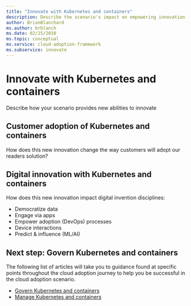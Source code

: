 ```yaml
---
title: "Innovate with Kubernetes and containers"
description: Describe the scenario's impact on empowering innovation
author: BrianBlanchard
ms.author: brblanch
ms.date: 02/15/2010
ms.topic: conceptual
ms.service: cloud-adoption-framework
ms.subservice: innovate
---
```


# Innovate with Kubernetes and containers

Describe how your scenario provides new abilities to innovate

## Customer adoption of Kubernetes and containers

How does this new innovation change the way customers will adopt our readers solution?

## Digital innovation with Kubernetes and containers

How does this new innovation impact digital invention disciplines: 

- Democratize data
- Engage via apps
- Empower adoption (DevOps) processes
- Device interactions
- Predict & influence (ML/AI)

## Next step: Govern Kubernetes and containers

The following list of articles will take you to guidance found at specific points throughout the cloud adoption journey to help you be successful in the cloud adoption scenario.

- [Govern Kubernetes and containers](./govern.md)
- [Manage Kubernetes and containers](./manage.md)
